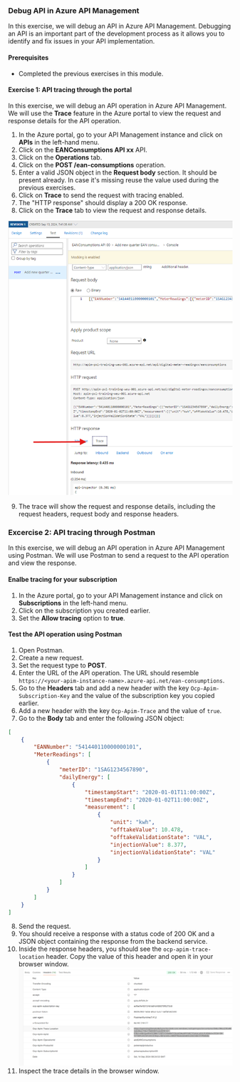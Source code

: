 ### Debug API in Azure API Management
In this exercise, we will debug an API in Azure API Management. Debugging an API is an important part of the development process as it allows you to identify and fix issues in your API implementation.

#### Prerequisites
- Completed the previous exercises in this module.

#### Exercise 1: API tracing through the portal
In this exercise, we will debug an API operation in Azure API Management. We will use the **Trace** feature in the Azure portal to view the request and response details for the API operation.

1. In the Azure portal, go to your API Management instance and click on **APIs** in the left-hand menu.
2. Click on the **EANConsumptions API xx** API.
3. Click on the **Operations** tab.
4. Click on the **POST /ean-consumptions** operation.
5. Enter a valid JSON object in the **Request body** section. It should be present already. In case it's missing  reuse the value used during the previous exercises.
6. Click on **Trace** to send the request with tracing enabled.
7. The "HTTP response" should display a 200 OK response.
8. Click on the **Trace** tab to view the request and response details.

  ![APIM Change backend](../../assets/images/apim-tracing.png)

9. The trace will show the request and response details, including the request headers, request body and response headers.

### Excercise 2: API tracing through Postman
In this exercise, we will debug an API operation in Azure API Management using Postman. We will use Postman to send a request to the API operation and view the response.

#### Enalbe tracing for your subscription
1. In the Azure portal, go to your API Management instance and click on **Subscriptions** in the left-hand menu.
2. Click on the subscription you created earlier.
3. Set the **Allow tracing** option to **true**.

#### Test the API operation using Postman
1. Open Postman.
2. Create a new request.
3. Set the request type to **POST**.
4. Enter the URL of the API operation. The URL should resemble `https://<your-apim-instance-name>.azure-api.net/ean-consumptions`.
5. Go to the **Headers** tab and add a new header with the key `Ocp-Apim-Subscription-Key` and the value of the subscription key you copied earlier.
6. Add a new header with the key `Ocp-Apim-Trace` and the value of `true`.
7. Go to the **Body** tab and enter the following JSON object:

```json
[
    {
        "EANNumber": "541440110000000101",
        "MeterReadings": [
            {
                "meterID": "1SAG1234567890",
                "dailyEnergy": [
                    {
                        "timestampStart": "2020-01-01T11:00:00Z",
                        "timestampEnd": "2020-01-02T11:00:00Z",
                        "measurement": [
                            {
                                "unit": "kwh",
                                "offtakeValue": 10.478,
                                "offtakeValidationState": "VAL",
                                "injectionValue": 8.377,
                                "injectionValidationState": "VAL"
                            }
                        ]
                    }
                ]
            }
        ]
    }
]
```
8. Send the request.
9. You should receive a response with a status code of 200 OK and a JSON object containing the response from the backend service.
10. Inside the response headers, you should see the `ocp-apim-trace-location` header. Copy the value of this header and open it in your browser window.
 ![APIM trace location](../../assets/images/ocp-apim-trace-location.png)
11. Inspect the trace details in the browser window.
